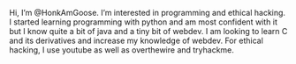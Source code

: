 Hi, I’m @HonkAmGoose.
I’m interested in programming and ethical hacking.
I started learning programming with python and am most confident with it but I know quite a bit of java and a tiny bit of webdev.
I am looking to learn C and its derivatives and increase my knowledge of webdev.
For ethical hacking, I use youtube as well as overthewire and tryhackme. 
